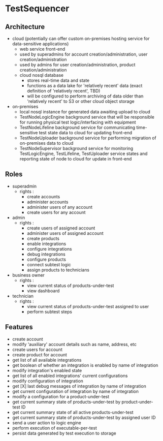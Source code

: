 # TestSequencer

## Architecture 
- cloud (potentially can offer custom on-premises hosting service for data-sensitive applications)
  - web service front-end
  - used by superadmins for account creation/administration, user creation/administration
  - used by admins for user creation/administration, product creation/administration
  - cloud nosql database
    - stores real-time data and state
    - functions as a data lake for 'relatively recent' data (exact definition of 'relatively recent', TBD)
    - will be configured to perform archiving of data older than 'relatively recent' to S3 or other cloud object storage
- on-premises
  - local nosql instance for generated data awaiting upload to cloud
  - TestNodeLogicEngine background service that will be responsible for running physical test logic/interfacing with equipment
  - TestNodeLifeline background service for communicating time-sensitive test state data to cloud for updating front-end
  - TestNodeUploader background service for performing migration of on-premises data to cloud
  - TestNodeSupervisor background service for monitoring TestLogicEngine, TestLifeline, TestUploader service states and reporting state of node to cloud for update in front-end

## Roles
- superadmin
  - rights :
    - create accounts 
    - administer accounts
    - administer users of any account
    - create users for any account
- admin
  - rights : 
    - create users of assigned account
    - administer users of assigned account
    - create products
    - enable integrations
    - configure integrations
    - debug integrations
    - configure products
    - connect subtest logic
    - assign products to technicians
- business owner
  - rights :
    - view current status of products-under-test
    - view dashboard
- technician
  - rights :
    - view current status of products-under-test assigned to user
    - perform subtest steps

## Features
- create account
- modify 'auxiliary' account details such as name, address, etc
- create users for account
- create product for account
- get list of all available integrations
- get boolean of whether an integration is enabled by name of integration
- modify integration's enabled state
- get list of all enabled integrations' current configurations
- modify configuration of integration
- get [X] last debug messages of integration by name of integration
- get current configuration of integration by name of integration
- modify a configuration for a product-under-test
- get current summary state of products-under-test by product-under-test ID
- get current summary state of all active products-under-test
- get current summary state of products-under-test by assigned user ID
- send a user action to logic engine
- perform execution of executable-per-test
- persist data generated by test execution to storage

